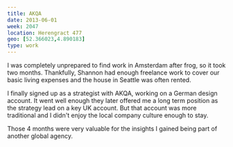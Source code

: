 ```yaml
---
title: AKQA
date: 2013-06-01
week: 2047
location: Herengract 477
geo: [52.366023,4.890183]
type: work
---
```


I was completely unprepared to find work in Amsterdam after frog, so it took two months. Thankfully, Shannon had enough freelance work to cover our basic living expenses and the house in Seattle was often rented.

I finally signed up as a strategist with AKQA, working on a German design account. It went well enough they later offered me a long term position as the strategy lead on a key UK account. But that account was more traditional and I didn't enjoy the local company culture enough to stay.

Those 4 months were very valuable for the insights I gained being part of another global agency.
